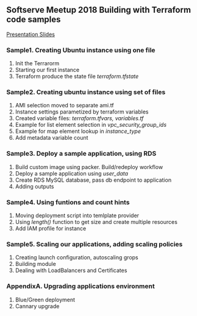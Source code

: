 ## Softserve Meetup 2018 Building with Terraform code samples

[Presentation Slides](https://docs.google.com/presentation/d/1ZYWxuzoPwWyzmrM-GJvCnP8DurLZqGRLg-xYMHO4JIw/edit?usp=sharing)

### Sample1. Creating Ubuntu instance using one file

1.  Init the Terrarorm
2.  Starting our first instance
3.  Terraform produce the state file *terraform.tfstate*

### Sample2. Creating ubuntu instance using set of files
  
1.  AMI selection moved to separate ami.tf
2.  Instance settings parametized by terraform variables
3.  Created variable files: *terraform.tfvars, variables.tf*
4.  Example for list element selection in *vpc_security_group_ids*
5.  Example for map element lookup in *instance_type*
6.  Add metadata variable count

### Sample3. Deploy a sample application, using RDS
  
1.  Build custom image using packer. Build/redeploy workflow
2.  Deploy a sample application using *user_data*
3.  Create RDS MySQL database, pass db endpoint to application
4.  Adding outputs

### Sample4. Using funtions and count hints
  
1.  Moving deployment script into temlplate provider
2.  Using *length()* function to get size and create multiple resources
3.  Add IAM profile for instance

### Sample5. Scaling our applications, adding scaling policies
  
1.  Creating launch configuration, autoscaling grops
2.  Building module
3.  Dealing with LoadBalancers and Certificates

### AppendixA.  Upgrading applications environment
1.  Blue/Green deployment
2.  Cannary upgrade
